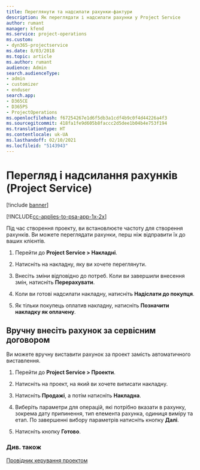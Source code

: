 ```yaml
---
title: Переглянути та надсилати рахунки-фактури
description: Як переглядати і надсилати рахунки у Project Service
author: rumant
manager: kfend
ms.service: project-operations
ms.custom:
- dyn365-projectservice
ms.date: 8/03/2018
ms.topic: article
ms.author: rumant
audience: Admin
search.audienceType:
- admin
- customizer
- enduser
search.app:
- D365CE
- D365PS
- ProjectOperations
ms.openlocfilehash: f67254267e1d6f5db3a1cdf4b9c0f4d44226a4f3
ms.sourcegitcommit: 418fa1fe9d605b8faccc2d5dee1b04b4e753f194
ms.translationtype: HT
ms.contentlocale: uk-UA
ms.lasthandoff: 02/10/2021
ms.locfileid: "5143943"
---
```

# <a name="view-and-send-invoices-project-service"></a>Перегляд і надсилання рахунків (Project Service)

[!include [banner](../includes/psa-now-project-operations.md)]

[!INCLUDE[cc-applies-to-psa-app-1x-2x](../includes/cc-applies-to-psa-app-1x-2x.md)]

Під час створення проекту, ви встановлюєте частоту для створення рахунків. Ви можете переглядати рахунки, перш ніж відправити їх до ваших клієнтів.  
  
1.  Перейти до **Project Service > Накладні**.  
  
2.  Натисніть на накладну, яку ви хочете переглянути.  
  
3.  Внесіть зміни відповідно до потреб. Коли ви завершили внесення змін, натисніть **Перерахувати**.  
  
4.  Коли ви готові надсилати накладну, натисніть **Надіслати до покупця**.  
  
5.  Як тільки покупець оплатив накладну, натисніть **Позначити накладку як оплачену**.  
  
## <a name="manually-invoice-a-contract"></a>Вручну внесіть рахунок за сервісним договором  
 Ви можете вручну виставити рахунок за проект замість автоматичного виставлення.  
  
1.  Перейти до **Project Service > Проекти**.  
  
2.  Натисніть на проект, на який ви хочете виписати накладну.  
  
3.  Натисніть **Продажі**, а потім натисніть **Накладна**.  
  
4.  Виберіть параметри для операцій, які потрібно вказати в рахунку, зокрема дату припинення, тип елемента рахунка, одиниця виміру та етап. По завершенні вибору параметрів натисніть кнопку **Далі**.  
  
5.  Натисніть кнопку **Готово**.  
  
### <a name="see-also"></a>Див. також  
 [Провідник керування проектом](../psa/project-manager-guide.md)
